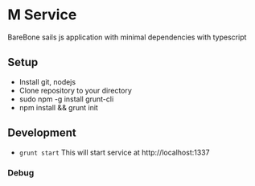 # M Service

BareBone sails js application with minimal dependencies with typescript
## Setup

* Install git, nodejs
* Clone repository to your directory
* sudo npm -g install grunt-cli
* npm install && grunt init

## Development

* `grunt start`
This will start service at http://localhost:1337


### Debug
